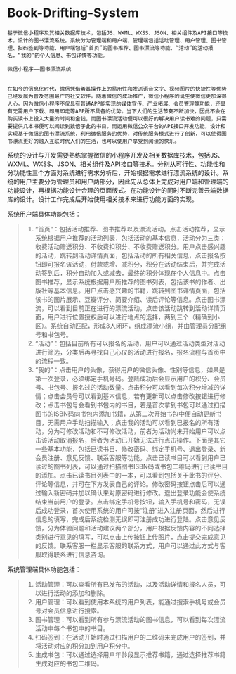 Book-Drifting-System
====
    基于微信小程序及其相关数据库技术，包括JS、WXML、WXSS、JSON、相关组件及API接口等技术，设计的图书漂流系统。系统分为管理端和用户端，管理端包括活动管理、用户管理、图书管理、扫码签到等功能，用户端包括“首页”的图书推荐、图书漂流等功能，“活动”的活动报名，“我的”的个人信息、书包详情等功能。

    微信小程序——图书漂流系统


    在如今的信息化时代，微信凭借着其操作上的易用性和发送语音文字、视频图片的快捷性等优势已经发展为普及范围最广的社交软件。随着微信的成功推广，微信小程序的诞生使微信更加深得人心。因为微信小程序不仅具有普通APP能实现的媒体宣传、产业拓展、会员管理等功能，还具有无需用户下载、即用即走等APP所不具备的优势。当下人们的生活节奏不断加快，因此不会在购买读书上投入大量的时间和金钱，而图书漂流活动便可以很好的解决用户读书难的问题，只需要提供几本书便可以阅读到数倍于此的书目。而运用微信公众平台的API接口开发功能，设计和实现基于微信的图书漂流系统，利用微信服务的优势，对传统服务模式进行了创新，可以使得图书漂流更好的融入互联时代人们的生活，也可以使用户享受到阅读的快乐。
系统的设计与开发需要熟练掌握微信的小程序开发及相关数据库技术，包括JS、WXML、WXSS、JSON、相关组件及API接口等技术。分别从可行性、功能性和分功能性三个方面对系统进行需求分析后，开始根据需求进行漂流系统的设计。系统的用户主要分为管理员和用户两部分，因此先从总体上完成对用户端和管理端的功能设计，再根据功能设计合理的页面版式。在功能设计的同时不断完善云端数据库的设计。设计工作完成后开始使用相关技术来进行功能方面的实现。


系统用户端具体功能包括：
> 1.	“首页”：包括活动推荐、图书推荐以及漂流活动。点击活动推荐，显示系统根据用户推荐的活动列表，包括活动的基本信息，活动分为三类：收费活动赠送积分、不收费扣积分、不收费赠送积分。用户点击感兴趣的活动，跳转到活动详情页面，包括活动的所有相关信息，点击报名按钮即可报名该活动，付款或增、减积分，积分在活动结束后，并完成活动签到后，积分自动加入或减去，最终的积分体现在个人信息中。点击图书推荐，显示系统根据用户所推荐的图书列表，包括该书的作者、出版社等基本信息。用户点击感兴趣的书籍，跳转到图书详情页面，包括该书的图片展示、豆瓣评分、简要介绍、读后评论等信息。点击图书漂流，可以看到目前正在进行的漂流活动，点击该活动跳转到活动详情页面，用户进行位置授权后可以进行地点的选择，两到三个（精确到小区）。系统自动匹配，形成3人闭环，组成漂流小组，并由管理员分配组号和书包号。
> 2.	“活动”：包括目前所有可以报名的活动，用户可以通过活动类型对活动进行筛选，分类后再寻找自己心仪的活动进行报名，报名流程与首页中的流程一致。
> 3.	“我的”：点击用户的头像，获得用户的微信头像、性别等信息，如果是第一次登录，必须绑定手机号码。登陆成功后会显示用户的积分、会员号、书包号、报名过的活动数量。点击积分可以看到每次积分增减的详情；点击会员号可以看到基本信息，若有更新可以点击修改按钮进行修改；点击书包号会看到书包内的书目，若是首次拿到书包可以通过扫描图书的ISBN码向书包内添加书籍，从第二次开始书包中便自动更新书目，无需用户手动扫描输入；点击我的活动可以看到已报名的所有活动，分为可修改活动和不可修改活动，前者为活动尚未开始用户可以点击该活动取消报名，后者为活动已开始无法进行点击操作。下面是其它一些基本功能，包括已读书目、修改密码、绑定手机号、退出登录、新会员注册、意见反馈、联系客服等功能。点击已读书目可以看到用户已读过的图书列表，可以通过扫描图书ISBN码或书包二维码进行已读书目的添加。点击已读书目列表中的一本，可以看到包括关于此书的评分、评论等信息，并可在下方发表自己的评论。修改密码按钮点击后可以通过输入新密码并加以确认来对原密码进行修改。退出登录功能会使系统结束当前用户的登录。点击绑定手机号按钮，输入手机号和密码，无误后成功登录，首次使用系统的用户可按“注册”进入注册页面，然后进行信息的填写，完成后系统检测无误即可注册成功进行登陆。点击意见反馈，分为体验问题和活动建议两个部分，用户根据反馈内容的不同选择类别进行意见的填写，可以点击上传按钮上传图片，点击提交完成意见的反馈。联系客服一栏显示客服的联系方式，用户可以通过此方式与客服取得联系进行信息咨询。

   
系统管理端具体功能包括：
> 1.	活动管理：可以查看所有已发布的活动，以及活动详情和报名人员，可以进行活动的添加和删除。
> 2.	用户管理：可以看到使用本系统的用户列表，能通过搜索手机号或会员号对会员信息进行搜索。
> 3.	图书管理：可以看到所有参与漂流活动的图书信息，可以看到每次漂流活动中每个书包中的书目。
> 4.	扫码签到：在活动开始时通过扫描用户的二维码来完成用户的签到，并将活动对应的积分加到用户积分中。
> 5.	生成书包：可以通过选择用户年龄段显示推荐书籍，通过选择推荐书籍生成对应的书包二维码。
